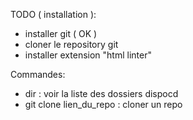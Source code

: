TODO ( installation ):
-   installer git ( OK )
-   cloner le repository git
-   installer extension "html linter"

Commandes:
-   dir     : voir la liste des dossiers dispocd 
-   git clone lien_du_repo      :   cloner un repo